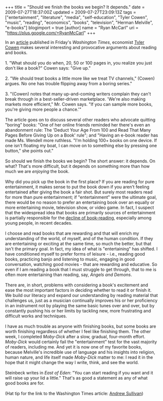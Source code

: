 +++
title = "Should we finish the books we begin?  It depends."
date = 2009-07-27T18:37:00Z
updated = 2009-07-27T23:09:13Z
tags = ["entertainment", "literature", "media", "self-education", "Tyler Cowen", "music", "reading", "economics", "books", "television", "Herman Melville", "e-books"]
blogimport = true
[author]
	name = "Ryan McCarl"
	uri = "https://plus.google.com/+RyanMcCarl"
+++

In an <a href="http://www.washingtontimes.com/news/2009/jul/24/edge-closing-the-book-on-a-bad-read/?page=2">article</a> published in Friday's <em>Washington Times</em>, economist <a href="http://www.marginalrevolution.com/">Tyler Cowen</a> makes several interesting and provocative arguments about reading and books.<br /><br />1.  "What should you do when, 20, 50 or 100 pages in, you realize you just don't like a book?"  Cowen says: "Give up."<br /><br />2.  "We should treat books a little more like we treat TV channels," (Cowen) argues. No one has trouble flipping away from a boring series."<br /><br />3.  "(Cowen) notes that many up-and-coming writers complain they can't break through in a best-seller-driven marketplace. 'We're also making markets more efficient," Mr. Cowen says. "If you can sample more books, you're giving more people a chance.'"<br /><br />The article goes on to discuss several other readers who advocate quitting "boring" books: "One of her online friends reminded her there's even an abandonment rule: The 'Deduct Your Age From 100 and Read That Many Pages Before Giving Up on a Book' rule"; and "Having an e-book reader has made Ms. Wendell more ruthless. "I'm holding 100+ books on one device. If one isn't floating my boat, I can move on to something else by pressing one button," she points out."<br /><br />So should we finish the books we begin?  The short answer: it depends.  On what?  That's more difficult, but it depends on something more than how much we are <em>enjoying</em> the book.<br /><br />Why did you pick up the book in the first place?  If you are reading for pure entertainment, it makes sense to put the book down if you aren't feeling entertained after giving the book a fair shot.  But surely most readers read for more than pure entertainment; if "entertainment" were the ultimate goal, there would be no reason to prefer an entertaining book over an equally or more entertaining movie, television show, or video game.  In fact, I suspect that the widespread idea that books are primarily sources of entertainment is partially responsible for the <a href="http://www.nea.gov/news/news04/ReadingAtRisk.Html">decline of book-reading</a>, especially among young people, in recent decades.<br /><br />I choose and read books that are rewarding and that will enrich my understanding of the world, of myself, and of the human condition.  If they are entertaining or exciting at the same time, so much the better, but that isn't the primary goal.  In fact, my idea of what is "entertaining" has shifted.  I have conditioned myself to prefer forms of leisure - i.e., reading good books, practicing banjo and listening to music, engaging in good conversation, watching good movies - that are rewarding and educative.  So even if I am reading a book that I must struggle to get through, that to me is often more entertaining than reading, say, <em>Angels and Demons</em>.<br /><br />There are, in short, problems with considering a book's excitement and ease the most important factors in deciding whether to read it or finish it.  We build our literacy and expand our understanding by reading material that challenges us, just as a musician continually improves his or her proficiency in an instrument not by playing the same basic tunes over and over, but by constantly pushing his or her limits by tackling new, more frustrating and difficult works and techniques.<br /><br />I have as much trouble as anyone with finishing books, but some books are worth finishing regardless of whether I feel like finishing them.  The other week, I completed <em>Moby-Dick</em> after a slow, gradual, four-month effort.  <em>Moby-Dick</em> would certainly fail the "entertainment" test for the vast majority of readers, including me.  And yet it is now one of my favorite books, because Melville's incredible use of language and his insights into religion, human nature, and life itself made <em>Moby-Dick</em> matter to me: I read it in the hope that it might change the way I write, think, and see the world.<br /><br />Steinbeck writes in <em>East of Eden</em>: "You can start reading if you want and it will raise up your lid a little."  That's as good a statement as any of what good books are for.<br /><br />(Hat tip for the link to the Washington Times article: <a href="http://andrewsullivan.theatlantic.com/">Andrew Sullivan</a>)
